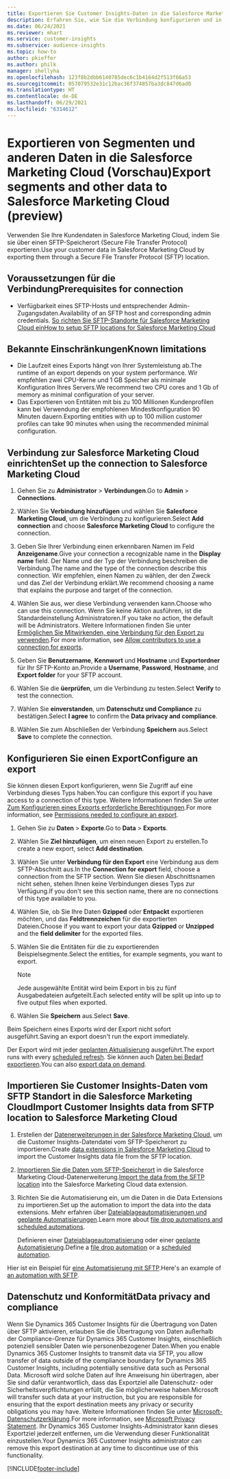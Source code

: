 ```yaml
---
title: Exportieren Sie Customer Insights-Daten in die Salesforce Marketing Cloud
description: Erfahren Sie, wie Sie die Verbindung konfigurieren und in die Salesforce Marketing Cloud exportieren.
ms.date: 06/24/2021
ms.reviewer: mhart
ms.service: customer-insights
ms.subservice: audience-insights
ms.topic: how-to
author: pkieffer
ms.author: philk
manager: shellyha
ms.openlocfilehash: 123f8b2dbb6140785dec6c1b4164d2f513f66a53
ms.sourcegitcommit: 057079532e31c12bac36f374857ba3dc847d6ad0
ms.translationtype: HT
ms.contentlocale: de-DE
ms.lasthandoff: 06/29/2021
ms.locfileid: "6314612"
---
```

# <a name="export-segments-and-other-data-to-salesforce-marketing-cloud-preview"></a><span data-ttu-id="3295e-103">Exportieren von Segmenten und anderen Daten in die Salesforce Marketing Cloud (Vorschau)</span><span class="sxs-lookup"><span data-stu-id="3295e-103">Export segments and other data to Salesforce Marketing Cloud (preview)</span></span>

<span data-ttu-id="3295e-104">Verwenden Sie Ihre Kundendaten in Salesforce Marketing Cloud, indem Sie sie über einen SFTP-Speicherort (Secure File Transfer Protocol) exportieren.</span><span class="sxs-lookup"><span data-stu-id="3295e-104">Use your customer data in Salesforce Marketing Cloud by exporting them through a Secure File Transfer Protocol (SFTP) location.</span></span>

## <a name="prerequisites-for-connection"></a><span data-ttu-id="3295e-105">Voraussetzungen für die Verbindung</span><span class="sxs-lookup"><span data-stu-id="3295e-105">Prerequisites for connection</span></span>

- <span data-ttu-id="3295e-106">Verfügbarkeit eines SFTP-Hosts und entsprechender Admin-Zugangsdaten.</span><span class="sxs-lookup"><span data-stu-id="3295e-106">Availability of an SFTP host and corresponding admin credentials.</span></span> [<span data-ttu-id="3295e-107">So richten Sie SFTP-Standorte für Salesforce Marketing Cloud ein</span><span class="sxs-lookup"><span data-stu-id="3295e-107">How to setup SFTP locations for Salesforce Marketing Cloud</span></span>](https://help.salesforce.com/articleView?id=sf.mc_es_configure_enhanced_ftp.htm&type=5) 

## <a name="known-limitations"></a><span data-ttu-id="3295e-108">Bekannte Einschränkungen</span><span class="sxs-lookup"><span data-stu-id="3295e-108">Known limitations</span></span>

- <span data-ttu-id="3295e-109">Die Laufzeit eines Exports hängt von Ihrer Systemleistung ab.</span><span class="sxs-lookup"><span data-stu-id="3295e-109">The runtime of an export depends on your system performance.</span></span> <span data-ttu-id="3295e-110">Wir empfehlen zwei CPU-Kerne und 1 GB Speicher als minimale Konfiguration Ihres Servers.</span><span class="sxs-lookup"><span data-stu-id="3295e-110">We recommend two CPU cores and 1 Gb of memory as minimal configuration of your server.</span></span> 
- <span data-ttu-id="3295e-111">Das Exportieren von Entitäten mit bis zu 100 Millionen Kundenprofilen kann bei Verwendung der empfohlenen Mindestkonfiguration 90 Minuten dauern.</span><span class="sxs-lookup"><span data-stu-id="3295e-111">Exporting entities with up to 100 million customer profiles can take 90 minutes when using the recommended minimal configuration.</span></span> 

## <a name="set-up-the-connection-to-salesforce-marketing-cloud"></a><span data-ttu-id="3295e-112">Verbindung zur Salesforce Marketing Cloud einrichten</span><span class="sxs-lookup"><span data-stu-id="3295e-112">Set up the connection to Salesforce Marketing Cloud</span></span>

1. <span data-ttu-id="3295e-113">Gehen Sie zu **Administrator** > **Verbindungen**.</span><span class="sxs-lookup"><span data-stu-id="3295e-113">Go to **Admin** > **Connections**.</span></span>

1. <span data-ttu-id="3295e-114">Wählen Sie **Verbindung hinzufügen** und wählen Sie **Salesforce Marketing Cloud**, um die Verbindung zu konfigurieren.</span><span class="sxs-lookup"><span data-stu-id="3295e-114">Select **Add connection** and choose **Salesforce Marketing Cloud** to configure the connection.</span></span>

1. <span data-ttu-id="3295e-115">Geben Sie Ihrer Verbindung einen erkennbaren Namen im Feld **Anzeigename**.</span><span class="sxs-lookup"><span data-stu-id="3295e-115">Give your connection a recognizable name in the **Display name** field.</span></span> <span data-ttu-id="3295e-116">Der Name und der Typ der Verbindung beschreiben die Verbindung.</span><span class="sxs-lookup"><span data-stu-id="3295e-116">The name and the type of the connection describe this connection.</span></span> <span data-ttu-id="3295e-117">Wir empfehlen, einen Namen zu wählen, der den Zweck und das Ziel der Verbindung erklärt.</span><span class="sxs-lookup"><span data-stu-id="3295e-117">We recommend choosing a name that explains the purpose and target of the connection.</span></span>

1. <span data-ttu-id="3295e-118">Wählen Sie aus, wer diese Verbindung verwenden kann.</span><span class="sxs-lookup"><span data-stu-id="3295e-118">Choose who can use this connection.</span></span> <span data-ttu-id="3295e-119">Wenn Sie keine Aktion ausführen, ist die Standardeinstellung Administratoren.</span><span class="sxs-lookup"><span data-stu-id="3295e-119">If you take no action, the default will be Administrators.</span></span> <span data-ttu-id="3295e-120">Weitere Informationen finden Sie unter [Ermöglichen Sie Mitwirkenden, eine Verbindung für den Export zu verwenden](connections.md#allow-contributors-to-use-a-connection-for-exports).</span><span class="sxs-lookup"><span data-stu-id="3295e-120">For more information, see [Allow contributors to use a connection for exports](connections.md#allow-contributors-to-use-a-connection-for-exports).</span></span>

1. <span data-ttu-id="3295e-121">Geben Sie **Benutzername**, **Kennwort** und **Hostname** und **Exportordner** für Ihr SFTP-Konto an.</span><span class="sxs-lookup"><span data-stu-id="3295e-121">Provide a **Username**, **Password**, **Hostname**, and **Export folder** for your SFTP account.</span></span>

1. <span data-ttu-id="3295e-122">Wählen Sie die **üerprüfen**, um die Verbindung zu testen.</span><span class="sxs-lookup"><span data-stu-id="3295e-122">Select **Verify** to test the connection.</span></span>

1. <span data-ttu-id="3295e-123">Wählen Sie **einverstanden**, um **Datenschutz und Compliance** zu bestätigen.</span><span class="sxs-lookup"><span data-stu-id="3295e-123">Select **I agree** to confirm the **Data privacy and compliance**.</span></span>

1. <span data-ttu-id="3295e-124">Wählen Sie zum Abschließen der Verbindung **Speichern** aus.</span><span class="sxs-lookup"><span data-stu-id="3295e-124">Select **Save** to complete the connection.</span></span>

## <a name="configure-an-export"></a><span data-ttu-id="3295e-125">Konfigurieren Sie einen Export</span><span class="sxs-lookup"><span data-stu-id="3295e-125">Configure an export</span></span>

<span data-ttu-id="3295e-126">Sie können diesen Export konfigurieren, wenn Sie Zugriff auf eine Verbindung dieses Typs haben.</span><span class="sxs-lookup"><span data-stu-id="3295e-126">You can configure this export if you have access to a connection of this type.</span></span> <span data-ttu-id="3295e-127">Weitere Informationen finden Sie unter [Zum Konfigurieren eines Exports erforderliche Berechtigungen](export-destinations.md#set-up-a-new-export).</span><span class="sxs-lookup"><span data-stu-id="3295e-127">For more information, see [Permissions needed to configure an export](export-destinations.md#set-up-a-new-export).</span></span>

1. <span data-ttu-id="3295e-128">Gehen Sie zu **Daten** > **Exporte**.</span><span class="sxs-lookup"><span data-stu-id="3295e-128">Go to **Data** > **Exports**.</span></span>

1. <span data-ttu-id="3295e-129">Wählen Sie **Ziel hinzufügen**, um einen neuen Export zu erstellen.</span><span class="sxs-lookup"><span data-stu-id="3295e-129">To create a new export, select **Add destination**.</span></span>

1. <span data-ttu-id="3295e-130">Wählen Sie unter **Verbindung für den Export** eine Verbindung aus dem SFTP-Abschnitt aus.</span><span class="sxs-lookup"><span data-stu-id="3295e-130">In the **Connection for export** field, choose a connection from the SFTP section.</span></span> <span data-ttu-id="3295e-131">Wenn Sie diesen Abschnittsnamen nicht sehen, stehen Ihnen keine Verbindungen dieses Typs zur Verfügung.</span><span class="sxs-lookup"><span data-stu-id="3295e-131">If you don't see this section name, there are no connections of this type available to you.</span></span>

1. <span data-ttu-id="3295e-132">Wählen Sie, ob Sie Ihre Daten **Gzipped** oder **Entpackt** exportieren möchten, und das **Feldtrennzeichen** für die exportierten Dateien.</span><span class="sxs-lookup"><span data-stu-id="3295e-132">Choose if you want to export your data **Gzipped** or **Unzipped** and the **field delimiter** for the exported files.</span></span>

1. <span data-ttu-id="3295e-133">Wählen Sie die Entitäten für die zu exportierenden Beispielsegmente.</span><span class="sxs-lookup"><span data-stu-id="3295e-133">Select the entities, for example segments, you want to export.</span></span>

   > [!NOTE]
   > <span data-ttu-id="3295e-134">Jede ausgewählte Entität wird beim Export in bis zu fünf Ausgabedateien aufgeteilt.</span><span class="sxs-lookup"><span data-stu-id="3295e-134">Each selected entity will be split up into up to five output files when exported.</span></span> 

1. <span data-ttu-id="3295e-135">Wählen Sie **Speichern** aus.</span><span class="sxs-lookup"><span data-stu-id="3295e-135">Select **Save**.</span></span>

<span data-ttu-id="3295e-136">Beim Speichern eines Exports wird der Export nicht sofort ausgeführt.</span><span class="sxs-lookup"><span data-stu-id="3295e-136">Saving an export doesn't run the export immediately.</span></span>

<span data-ttu-id="3295e-137">Der Export wird mit jeder [geplanten Aktualisierung](system.md#schedule-tab) ausgeführt.</span><span class="sxs-lookup"><span data-stu-id="3295e-137">The export runs with every [scheduled refresh](system.md#schedule-tab).</span></span> <span data-ttu-id="3295e-138">Sie können auch [Daten bei Bedarf exportieren](export-destinations.md#run-exports-on-demand).</span><span class="sxs-lookup"><span data-stu-id="3295e-138">You can also [export data on demand](export-destinations.md#run-exports-on-demand).</span></span> 

## <a name="import-customer-insights-data-from-sftp-location-to-salesforce-marketing-cloud"></a><span data-ttu-id="3295e-139">Importieren Sie Customer Insights-Daten vom SFTP Standort in die Salesforce Marketing Cloud</span><span class="sxs-lookup"><span data-stu-id="3295e-139">Import Customer Insights data from SFTP location to Salesforce Marketing Cloud</span></span>

1. <span data-ttu-id="3295e-140">Erstellen der [Datenerweiterungen in der Salesforce Marketing Cloud](https://help.salesforce.com/articleView?id=sf.mc_es_create_data_extension.htm&type=5), um die Customer Insights-Datendatei vom SFTP-Speicherort zu importieren.</span><span class="sxs-lookup"><span data-stu-id="3295e-140">Create [data extensions in Salesforce Marketing Cloud](https://help.salesforce.com/articleView?id=sf.mc_es_create_data_extension.htm&type=5) to import the Customer Insights data file from the SFTP location.</span></span>

2. <span data-ttu-id="3295e-141">[Importieren Sie die Daten vom SFTP-Speicherort](https://help.salesforce.com/articleView?id=sf.mc_es_import_data_extension_classic.htm&type=5) in die Salesforce Marketing Cloud-Datenerweiterung.</span><span class="sxs-lookup"><span data-stu-id="3295e-141">[Import the data from the SFTP location](https://help.salesforce.com/articleView?id=sf.mc_es_import_data_extension_classic.htm&type=5) into the Salesforce Marketing Cloud data extension.</span></span> 

3. <span data-ttu-id="3295e-142">Richten Sie die Automatisierung ein, um die Daten in die Data Extensions zu importieren.</span><span class="sxs-lookup"><span data-stu-id="3295e-142">Set up the automation to import the data into the data extensions.</span></span> <span data-ttu-id="3295e-143">Mehr erfahren über [Dateiablageautomatisierungen und geplante Automatisierungen](https://help.salesforce.com/articleView?id=sf.mc_as_triggered_automations.htm&type=5).</span><span class="sxs-lookup"><span data-stu-id="3295e-143">Learn more about [file drop automations and scheduled automations](https://help.salesforce.com/articleView?id=sf.mc_as_triggered_automations.htm&type=5).</span></span>

   <span data-ttu-id="3295e-144">Definieren einer [Dateiablageautomatisierung](https://help.salesforce.com/articleView?id=sf.mc_as_define_a_triggered_automation.htm&type=5) oder einer [geplante Automatisierung](https://help.salesforce.com/articleView?id=sf.mc_as_define_a_scheduled_automation.htm&type=5).</span><span class="sxs-lookup"><span data-stu-id="3295e-144">Define a [file drop automation](https://help.salesforce.com/articleView?id=sf.mc_as_define_a_triggered_automation.htm&type=5) or a  [scheduled automation](https://help.salesforce.com/articleView?id=sf.mc_as_define_a_scheduled_automation.htm&type=5).</span></span> 

<span data-ttu-id="3295e-145">Hier ist ein Beispiel für [eine Automatisierung mit SFTP](https://help.salesforce.com/articleView?id=sf.mc_as_ftp_and_triggered_automation_scenario.htm&type=5).</span><span class="sxs-lookup"><span data-stu-id="3295e-145">Here's an example of [an automation with SFTP](https://help.salesforce.com/articleView?id=sf.mc_as_ftp_and_triggered_automation_scenario.htm&type=5).</span></span>

## <a name="data-privacy-and-compliance"></a><span data-ttu-id="3295e-146">Datenschutz und Konformität</span><span class="sxs-lookup"><span data-stu-id="3295e-146">Data privacy and compliance</span></span>

<span data-ttu-id="3295e-147">Wenn Sie Dynamics 365 Customer Insights für die Übertragung von Daten über SFTP aktivieren, erlauben Sie die Übertragung von Daten außerhalb der Compliance-Grenze für Dynamics 365 Customer Insights, einschließlich potenziell sensibler Daten wie personenbezogener Daten.</span><span class="sxs-lookup"><span data-stu-id="3295e-147">When you enable Dynamics 365 Customer Insights to transmit data via SFTP, you allow transfer of data outside of the compliance boundary for Dynamics 365 Customer Insights, including potentially sensitive data such as Personal Data.</span></span> <span data-ttu-id="3295e-148">Microsoft wird solche Daten auf Ihre Anweisung hin übertragen, aber Sie sind dafür verantwortlich, dass das Exportziel alle Datenschutz- oder Sicherheitsverpflichtungen erfüllt, die Sie möglicherweise haben.</span><span class="sxs-lookup"><span data-stu-id="3295e-148">Microsoft will transfer such data at your instruction, but you are responsible for ensuring that the export destination meets any privacy or security obligations you may have.</span></span> <span data-ttu-id="3295e-149">Weitere Informationen finden Sie unter [Microsoft-Datenschutzerklärung](https://go.microsoft.com/fwlink/?linkid=396732).</span><span class="sxs-lookup"><span data-stu-id="3295e-149">For more information, see [Microsoft Privacy Statement](https://go.microsoft.com/fwlink/?linkid=396732).</span></span>
<span data-ttu-id="3295e-150">Ihr Dynamics 365 Customer Insights-Administrator kann dieses Exportziel jederzeit entfernen, um die Verwendung dieser Funktionalität einzustellen.</span><span class="sxs-lookup"><span data-stu-id="3295e-150">Your Dynamics 365 Customer Insights administrator can remove this export destination at any time to discontinue use of this functionality.</span></span>

[!INCLUDE[footer-include](../includes/footer-banner.md)]
